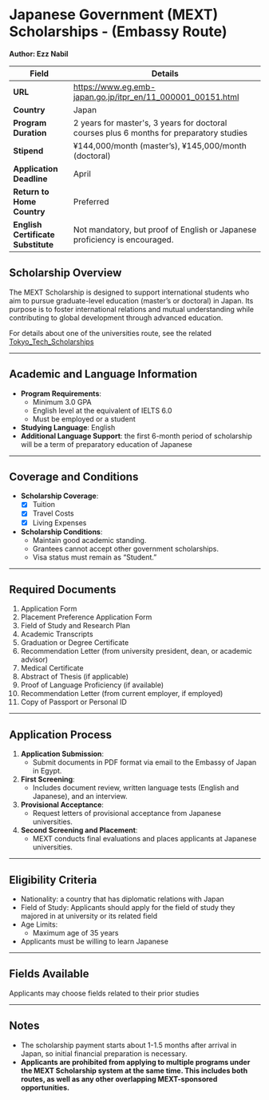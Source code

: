 # Japanese Government (MEXT) Scholarships - (Embassy Route)

**Author: Ezz Nabil**

| **Field**                          | **Details**                                                 |
| ---------------------------------- | ----------------------------------------------------------- |
| **URL**                            | https://www.eg.emb-japan.go.jp/itpr_en/11_000001_00151.html |
| **Country**                        | Japan                                                            |
| **Program Duration**               | 2 years for master's, 3 years for doctoral courses plus  6 months for preparatory studies                                                            |
| **Stipend**                        | ¥144,000/month (master’s), ¥145,000/month (doctoral)                                                            |
| **Application Deadline**           | April                                                            |
| **Return to Home Country**         | Preferred                                                            |
| **English Certificate Substitute** | Not mandatory, but proof of English or Japanese proficiency is encouraged. |


## Scholarship Overview

The MEXT Scholarship is designed to support international students who aim to pursue graduate-level education (master’s or doctoral) in Japan.
Its purpose is to foster international relations and mutual understanding while contributing to global development through advanced education.

For details about one of the universities route, see the related [Tokyo_Tech_Scholarships](../uni/Tokyo_Tech_Scholarships.md)

---

## Academic and Language Information

- **Program Requirements**: 
  - Minimum 3.0 GPA
  - English level at the equivalent of IELTS 6.0 
  - Must be employed or a student
- **Studying Language**: English
- **Additional Language Support**: the first 6-month period of scholarship will be a term of preparatory education of Japanese 

---

## Coverage and Conditions

- **Scholarship Coverage**:
  - [x] Tuition
  - [x] Travel Costs
  - [x] Living Expenses
- **Scholarship Conditions**:
  - Maintain good academic standing.
  - Grantees cannot accept other government scholarships.
  - Visa status must remain as “Student.”


---

## Required Documents

1. Application Form 
2. Placement Preference Application Form 
3. Field of Study and Research Plan
4. Academic Transcripts 
5. Graduation or Degree Certificate
6. Recommendation Letter (from university president, dean, or academic advisor)
7. Medical Certificate
8. Abstract of Thesis (if applicable)
9. Proof of Language Proficiency (if available)
10. Recommendation Letter (from current employer, if employed)
11. Copy of Passport or Personal ID

---

## Application Process

1. **Application Submission**:
   - Submit documents in PDF format via email to the Embassy of Japan in Egypt.
2. **First Screening**:
   - Includes document review, written language tests (English and Japanese), and an interview.
3. **Provisional Acceptance**:
   - Request letters of provisional acceptance from Japanese universities.
4. **Second Screening and Placement**:
   - MEXT conducts final evaluations and places applicants at Japanese universities.


---

## Eligibility Criteria

- Nationality: a country that has diplomatic relations with Japan
- Field of Study: Applicants should apply for the field of study they majored in at university or its related field
- Age Limits: 
  - Maximum age of 35 years
- Applicants must be willing to learn Japanese


---

## Fields Available

Applicants may choose fields related to their prior studies

---

## Notes

- The scholarship payment starts about 1-1.5 months after arrival in Japan, so initial financial preparation is necessary.
- **Applicants are prohibited from applying to multiple programs under the MEXT Scholarship system at the same time. This includes both routes, as well as any other overlapping MEXT-sponsored opportunities.**
